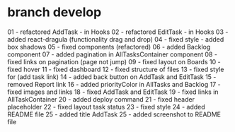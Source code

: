 
# branch develop

01 - refactored AddTask - in Hooks 
02 - refactored EditTask - in Hooks
03 - added react-dragula (functionality drag and drop)
04 - fixed style - added box shadows
05 - fixed components (refactored)
06 - added Backlog component
07 - added pagination in AllTasksContainer component
08 - fixed links on pagination (page not jump)
09 - fixed layout on Boards
10 - fixed hover
11 - fixed dashboard
12 - fixed structure of files
13 - fixed style for (add task link)
14 - added back button on AddTask and EditTask
15 - removed Report link
16 - added priorityColor in AllTasks and Backlog
17 - fixed images and links
18 - fixed AddTask and EditTask
19 - fixed links in AllTaskContainer
20 - added deploy command
21 - fixed header placeholder
22 - fixed layout task status
23 - fixed style
24 - added README file
25 - added title AddTask
25 - added screenshot to README file
